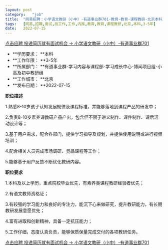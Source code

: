 ```yaml
---
layout:	post
category:	"job"
title:	"网易招聘：小学语文教研（小中）-有道事业群701-教育-教育-课程教研-北京本科3-5年"
tags:	[网易,招聘,面试,找工作,工作,内推,教育,教育,课程教研,北京,本科,3-5年]
date:	2022-07-15
---
```


[点击应聘 投递简历就有面试机会 ->  小学语文教研（小中）-有道事业群701](http://mobile.bole.netease.com/bole/boleDetail?id=41595&employeeId=346f03c3cda5f04c&key=all)



- **学历要求： **本科
- **工作年限： **3-5年
- **所属部门： **有道事业群-学习内容与课程部-学习成长中心-博闻项目组-小高及初中教研组
- **工作城市： **北京
- **发布日期： **2022-07-15



**职位描述**

1.熟悉8-10岁孩子认知发展规律及课程标准，并能够落地到课程产品的研发中；

2.负责8-10岁素养课教研产品产出，包含但不限于讲义制作、课件制作、课后活动设计等；

3.基于用户需求，配合各部门，提供学习指导及规划，并提供使用说明或进行视频培训；

4.配合相关人员完成市场调研、竞品课程等工作；

5.能够基于用户反馈不断优化教研内容。



**职位要求**

1.本科及以上学历，重点院校毕业优先，有素养类课程教研经验者优先；

2.有语文教师资格证；

3.有较强的学习能力和良好的专注力，能沉下心来做研究，提升教研能力，有长期教研发展意愿优先；

4.富有进取和创新精神，具备一定抗压能力；

5.工作仔细，态度认真负责，能够保质保量完成交付的各项教研任务。



[点击应聘 投递简历就有面试机会 ->  小学语文教研（小中）-有道事业群701](http://mobile.bole.netease.com/bole/boleDetail?id=41595&employeeId=346f03c3cda5f04c&key=all)